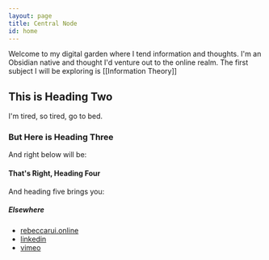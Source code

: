 ```yaml
---
layout: page
title: Central Node
id: home
---
```


Welcome to my digital garden where I tend information and thoughts. I'm an Obsidian native and thought I'd venture out to the online realm. The first subject I will be exploring is [[Information Theory]]

## This is Heading Two

I'm tired, so tired, go to bed.

### But Here is Heading Three

And right below will be:

#### That's Right, Heading Four

And heading five brings you:

##### Elsewhere
- [rebeccarui.online](https://rebeccarui.online/)
- [linkedin](https://www.linkedin.com/in/r-rui/)
- [vimeo](https://vimeo.com/rebeccarui)



<!-- <section class="callout">
	Have a look at <a href="/Setup.html" class="internal-link">the first note</a> to get started on your exploration.
</section> -->
